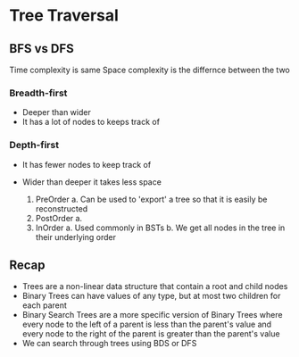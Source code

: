 # Tree Traversal

## BFS vs DFS

Time complexity is same
Space complexity is the differnce between the two

### Breadth-first

- Deeper than wider
- It has a lot of nodes to keeps track of

### Depth-first

- It has fewer nodes to keep track of
- Wider than deeper it takes less space

  1. PreOrder
     a. Can be used to 'export' a tree so that it is easily be reconstructed
  2. PostOrder
     a.
  3. InOrder
     a. Used commonly in BSTs
     b. We get all nodes in the tree in their underlying order

## Recap

- Trees are a non-linear data structure that contain a root and child nodes
- Binary Trees can have values of any type, but at most two children for each parent
- Binary Search Trees are a more specific version of Binary Trees where every node to the left of a parent is less than the parent's value and every node to the right of the parent is greater than the parent's value
- We can search through trees using BDS or DFS
